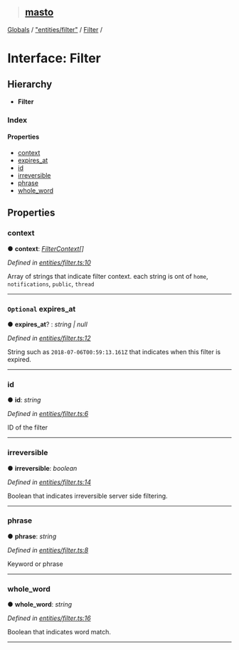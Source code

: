> ## [masto](../README.md)

[Globals](../globals.md) / ["entities/filter"](../modules/_entities_filter_.md) / [Filter](_entities_filter_.filter.md) /

# Interface: Filter

## Hierarchy

* **Filter**

### Index

#### Properties

* [context](_entities_filter_.filter.md#context)
* [expires_at](_entities_filter_.filter.md#optional-expires_at)
* [id](_entities_filter_.filter.md#id)
* [irreversible](_entities_filter_.filter.md#irreversible)
* [phrase](_entities_filter_.filter.md#phrase)
* [whole_word](_entities_filter_.filter.md#whole_word)

## Properties

###  context

● **context**: *[FilterContext](../modules/_entities_filter_.md#filtercontext)[]*

*Defined in [entities/filter.ts:10](https://github.com/neet/masto.js/blob/80b1796/src/entities/filter.ts#L10)*

Array of strings that indicate filter context. each string is ont of `home`, `notifications`, `public`, `thread`

___

### `Optional` expires_at

● **expires_at**? : *string | null*

*Defined in [entities/filter.ts:12](https://github.com/neet/masto.js/blob/80b1796/src/entities/filter.ts#L12)*

String such as `2018-07-06T00:59:13.161Z` that indicates when this filter is expired.

___

###  id

● **id**: *string*

*Defined in [entities/filter.ts:6](https://github.com/neet/masto.js/blob/80b1796/src/entities/filter.ts#L6)*

ID of the filter

___

###  irreversible

● **irreversible**: *boolean*

*Defined in [entities/filter.ts:14](https://github.com/neet/masto.js/blob/80b1796/src/entities/filter.ts#L14)*

Boolean that indicates irreversible server side filtering.

___

###  phrase

● **phrase**: *string*

*Defined in [entities/filter.ts:8](https://github.com/neet/masto.js/blob/80b1796/src/entities/filter.ts#L8)*

Keyword or phrase

___

###  whole_word

● **whole_word**: *string*

*Defined in [entities/filter.ts:16](https://github.com/neet/masto.js/blob/80b1796/src/entities/filter.ts#L16)*

Boolean that indicates word match.

___
